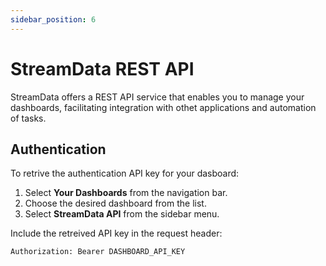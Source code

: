 ```yaml
---
sidebar_position: 6
---
```


# StreamData REST API
StreamData offers a REST API service that enables you to manage your dashboards, facilitating integration with othet applications and automation of tasks.

## Authentication
To retrive the authentication API key for your dasboard:
1. Select **Your Dashboards** from the navigation bar.
2. Choose the desired dashboard from the list.
3. Select **StreamData API** from the sidebar menu.

Include the retreived API key in the request header:
```
Authorization: Bearer DASHBOARD_API_KEY
```
